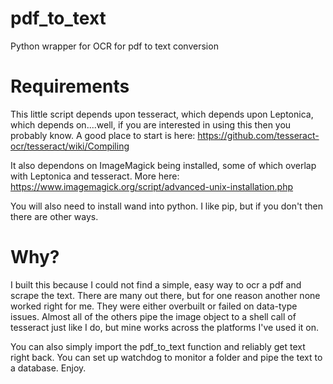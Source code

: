 # pdf_to_text
Python wrapper for OCR for pdf to text conversion

# Requirements
This little script depends upon tesseract, which depends upon Leptonica, which depends on....well, if you are interested in using this then you probably know.  A good place to start is here: https://github.com/tesseract-ocr/tesseract/wiki/Compiling

It also dependons on ImageMagick being installed, some of which overlap with Leptonica and tesseract.  More here: https://www.imagemagick.org/script/advanced-unix-installation.php

You will also need to install wand into python.  I like pip, but if you don't then there are other ways.

# Why?
I built this because I could not find a simple, easy way to ocr a pdf and scrape the text.  There are many out there, but for one reason another none worked right for me.  They were either overbuilt or failed on data-type issues.  Almost all of the others pipe the image object to a shell call of tesseract just like I do, but mine works across the platforms I've used it on.

You can also simply import the pdf_to_text function and reliably get text right back.  You can set up watchdog to monitor a folder and pipe the text to a database.  Enjoy.
